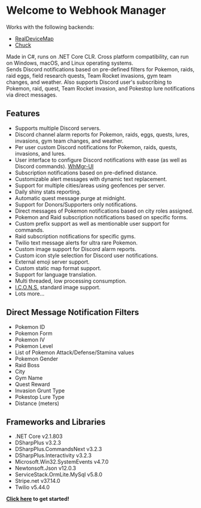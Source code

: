 # Welcome to Webhook Manager

Works with the following backends:  
- [RealDeviceMap](https://github.com/123FLO321/RealDeviceMap)  
- [Chuck](https://github.com/WatWowMap/Chuck)  


Made in C#, runs on .NET Core CLR. Cross platform compatibility, can run on Windows, macOS, and Linux operating systems.  
Sends Discord notifications based on pre-defined filters for Pokemon, raids, raid eggs, field research quests, Team Rocket invasions, gym team changes, and weather. Also supports Discord user's subscribing to Pokemon, raid, quest, Team Rocket invasion, and Pokestop lure notifications via direct messages.

## Features  
- Supports multiple Discord servers.  
- Discord channel alarm reports for Pokemon, raids, eggs, quests, lures, invasions, gym team changes, and weather.  
- Per user custom Discord notifications for Pokemon, raids, quests, invasions, and lures.  
- User interface to configure Discord notifications with ease (as well as Discord commands). [WhMgr-UI](https://github.com/versx/WhMgr-UI)  
- Subscription notifications based on pre-defined distance.  
- Customizable alert messages with dynamic text replacement.  
- Support for multiple cities/areas using geofences per server.  
- Daily shiny stats reporting.  
- Automatic quest message purge at midnight.  
- Support for Donors/Supporters only notifications.  
- Direct messages of Pokemon notifications based on city roles assigned.  
- Pokemon and Raid subscription notifications based on specific forms.  
- Custom prefix support as well as mentionable user support for commands.  
- Raid subscription notifications for specific gyms.  
- Twilio text message alerts for ultra rare Pokemon.  
- Custom image support for Discord alarm reports.  
- Custom icon style selection for Discord user notifications.  
- External emoji server support.  
- Custom static map format support.  
- Support for language translation.  
- Multi threaded, low processing consumption.  
- [I.C.O.N.S.](https://github.com/Mygod/pokemon-icon-postprocessor) standard image support.
- Lots more...  

## Direct Message Notification Filters  
- Pokemon ID  
- Pokemon Form  
- Pokemon IV  
- Pokemon Level  
- List of Pokemon Attack/Defense/Stamina values  
- Pokemon Gender  
- Raid Boss  
- City  
- Gym Name  
- Quest Reward  
- Invasion Grunt Type  
- Pokestop Lure Type  
- Distance (meters)  

## Frameworks and Libraries
- .NET Core v2.1.803  
- DSharpPlus v3.2.3  
- DSharpPlus.CommandsNext v3.2.3  
- DSharpPlus.Interactivity v3.2.3  
- Microsoft.Win32.SystemEvents v4.7.0  
- Newtonsoft.Json v12.0.3  
- ServiceStack.OrmLite.MySql v5.8.0  
- Stripe.net v37.14.0  
- Twilio v5.44.0  


**[Click here](user-guide/config) to get started!**  
